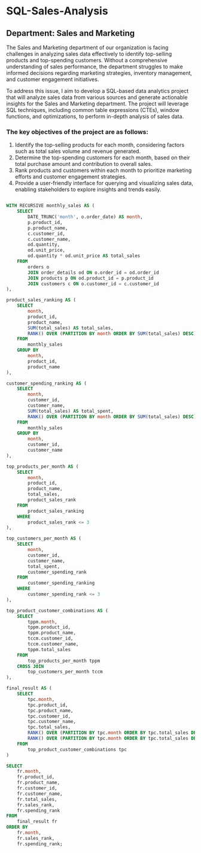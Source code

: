 # SQL-Sales-Analysis

## Department: Sales and Marketing

The Sales and Marketing department of our organization is facing challenges in analyzing sales data effectively to identify top-selling products and top-spending customers. Without a comprehensive understanding of sales performance, the department struggles to make informed decisions regarding marketing strategies, inventory management, and customer engagement initiatives.

To address this issue, I aim to develop a SQL-based data analytics project that will analyze sales data from various sources and generate actionable insights for the Sales and Marketing department. The project will leverage  SQL techniques, including common table expressions (CTEs), window functions, and optimizations, to perform in-depth analysis of sales data.

### The key objectives of the project are as follows:

1. Identify the top-selling products for each month, considering factors such as total sales volume and revenue generated.
2. Determine the top-spending customers for each month, based on their total purchase amount and contribution to overall sales.
3. Rank products and customers within each month to prioritize marketing efforts and customer engagement strategies.
4. Provide a user-friendly interface for querying and visualizing sales data, enabling stakeholders to explore insights and trends easily.


```sql

WITH RECURSIVE monthly_sales AS (
    SELECT
        DATE_TRUNC('month', o.order_date) AS month,
        p.product_id,
        p.product_name,
        c.customer_id,
        c.customer_name,
        od.quantity,
        od.unit_price,
        od.quantity * od.unit_price AS total_sales
    FROM
        orders o
        JOIN order_details od ON o.order_id = od.order_id
        JOIN products p ON od.product_id = p.product_id
        JOIN customers c ON o.customer_id = c.customer_id
), 

product_sales_ranking AS (
    SELECT
        month,
        product_id,
        product_name,
        SUM(total_sales) AS total_sales,
        RANK() OVER (PARTITION BY month ORDER BY SUM(total_sales) DESC) AS product_sales_rank
    FROM
        monthly_sales
    GROUP BY
        month,
        product_id,
        product_name
),

customer_spending_ranking AS (
    SELECT
        month,
        customer_id,
        customer_name,
        SUM(total_sales) AS total_spent,
        RANK() OVER (PARTITION BY month ORDER BY SUM(total_sales) DESC) AS customer_spending_rank
    FROM
        monthly_sales
    GROUP BY
        month,
        customer_id,
        customer_name
),

top_products_per_month AS (
    SELECT
        month,
        product_id,
        product_name,
        total_sales,
        product_sales_rank
    FROM
        product_sales_ranking
    WHERE
        product_sales_rank <= 3
),

top_customers_per_month AS (
    SELECT
        month,
        customer_id,
        customer_name,
        total_spent,
        customer_spending_rank
    FROM
        customer_spending_ranking
    WHERE
        customer_spending_rank <= 3
),

top_product_customer_combinations AS (
    SELECT
        tppm.month,
        tppm.product_id,
        tppm.product_name,
        tccm.customer_id,
        tccm.customer_name,
        tppm.total_sales
    FROM
        top_products_per_month tppm
    CROSS JOIN
        top_customers_per_month tccm
),

final_result AS (
    SELECT
        tpc.month,
        tpc.product_id,
        tpc.product_name,
        tpc.customer_id,
        tpc.customer_name,
        tpc.total_sales,
        RANK() OVER (PARTITION BY tpc.month ORDER BY tpc.total_sales DESC) AS sales_rank,
        RANK() OVER (PARTITION BY tpc.month ORDER BY tpc.total_sales DESC) AS spending_rank
    FROM
        top_product_customer_combinations tpc
)

SELECT
    fr.month,
    fr.product_id,
    fr.product_name,
    fr.customer_id,
    fr.customer_name,
    fr.total_sales,
    fr.sales_rank,
    fr.spending_rank
FROM
    final_result fr
ORDER BY
    fr.month,
    fr.sales_rank,
    fr.spending_rank;
